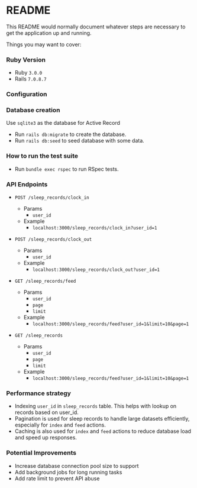 # README

This README would normally document whatever steps are necessary to get the
application up and running.

Things you may want to cover:

### Ruby Version
- Ruby  `3.0.0`
- Rails `7.0.8.7`

### Configuration

### Database creation
Use `sqlite3` as the database for Active Record
- Run `rails db:migrate` to create the database.
- Run `rails db:seed` to seed database with some data.

### How to run the test suite
- Run `bundle exec rspec` to run RSpec tests.

### API Endpoints
- `POST /sleep_records/clock_in`
    - Params
        - `user_id`
    - Example
        - `localhost:3000/sleep_records/clock_in?user_id=1`

- `POST /sleep_records/clock_out`
    - Params
        - `user_id`
    - Example
        - `localhost:3000/sleep_records/clock_out?user_id=1`

- `GET /sleep_records/feed`
    - Params
        - `user_id`
        - `page`
        - `limit`
    - Example
        - `localhost:3000/sleep_records/feed?user_id=1&limit=10&page=1`

- `GET /sleep_records`
    - Params
        - `user_id`
        - `page`
        - `limit`
    - Example
        - `localhost:3000/sleep_records/feed?user_id=1&limit=10&page=1`

### Performance strategy
- Indexing `user_id` in `sleep_records` table. This helps with lookup on records based on user_id.
- Pagination is used for sleep records to handle large datasets efficiently, especially for `index` and `feed` actions.
- Caching is also used for `index` and `feed` actions to reduce database load and speed up responses.

### Potential Improvements
- Increase database connection pool size to support
- Add background jobs for long running tasks
- Add rate limit to prevent API abuse